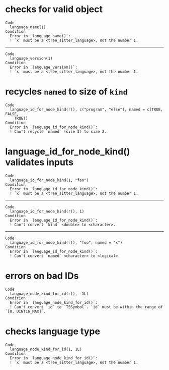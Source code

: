 # checks for valid object

    Code
      language_name(1)
    Condition
      Error in `language_name()`:
      ! `x` must be a <tree_sitter_language>, not the number 1.

---

    Code
      language_version(1)
    Condition
      Error in `language_version()`:
      ! `x` must be a <tree_sitter_language>, not the number 1.

# recycles `named` to size of `kind`

    Code
      language_id_for_node_kind(r(), c("program", "else"), named = c(TRUE, FALSE,
        TRUE))
    Condition
      Error in `language_id_for_node_kind()`:
      ! Can't recycle `named` (size 3) to size 2.

# language_id_for_node_kind() validates inputs

    Code
      language_id_for_node_kind(1, "foo")
    Condition
      Error in `language_id_for_node_kind()`:
      ! `x` must be a <tree_sitter_language>, not the number 1.

---

    Code
      language_id_for_node_kind(r(), 1)
    Condition
      Error in `language_id_for_node_kind()`:
      ! Can't convert `kind` <double> to <character>.

---

    Code
      language_id_for_node_kind(r(), "foo", named = "x")
    Condition
      Error in `language_id_for_node_kind()`:
      ! Can't convert `named` <character> to <logical>.

# errors on bad IDs

    Code
      language_node_kind_for_id(r(), -1L)
    Condition
      Error in `language_node_kind_for_id()`:
      ! Can't convert `id` to `TSSymbol`. `id` must be within the range of `[0, UINT16_MAX]`.

# checks language type

    Code
      language_node_kind_for_id(1, 1L)
    Condition
      Error in `language_node_kind_for_id()`:
      ! `x` must be a <tree_sitter_language>, not the number 1.


